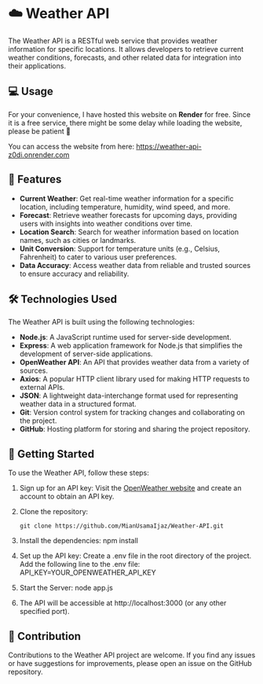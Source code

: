 # ☁️ Weather API

The Weather API is a RESTful web service that provides weather information for specific locations. It allows developers to retrieve current weather conditions, forecasts, and other related data for integration into their applications.

## 💻 Usage

For your convenience, I have hosted this website on **Render** for free. Since it is a free service, there might be some delay while loading the website, please be patient 🙂

You can access the website from here: https://weather-api-z0di.onrender.com

## 🌟 Features

- **Current Weather**: Get real-time weather information for a specific location, including temperature, humidity, wind speed, and more.
- **Forecast**: Retrieve weather forecasts for upcoming days, providing users with insights into weather conditions over time.
- **Location Search**: Search for weather information based on location names, such as cities or landmarks.
- **Unit Conversion**: Support for temperature units (e.g., Celsius, Fahrenheit) to cater to various user preferences.
- **Data Accuracy**: Access weather data from reliable and trusted sources to ensure accuracy and reliability.

## 🛠️ Technologies Used

The Weather API is built using the following technologies:

- **Node.js**: A JavaScript runtime used for server-side development.
- **Express**: A web application framework for Node.js that simplifies the development of server-side applications.
- **OpenWeather API**: An API that provides weather data from a variety of sources.
- **Axios**: A popular HTTP client library used for making HTTP requests to external APIs.
- **JSON**: A lightweight data-interchange format used for representing weather data in a structured format.
- **Git**: Version control system for tracking changes and collaborating on the project.
- **GitHub**: Hosting platform for storing and sharing the project repository.

## 🚀 Getting Started

To use the Weather API, follow these steps:

1. Sign up for an API key: Visit the [OpenWeather website](https://openweathermap.org/) and create an account to obtain an API key.

2. Clone the repository:
   ```shell
   git clone https://github.com/MianUsamaIjaz/Weather-API.git

3. Install the dependencies: npm install

4. Set up the API key:
Create a .env file in the root directory of the project.
Add the following line to the .env file:
API_KEY=YOUR_OPENWEATHER_API_KEY

5. Start the Server: node app.js

6. The API will be accessible at http://localhost:3000 (or any other specified port).

## 🤝 Contribution
Contributions to the Weather API project are welcome. If you find any issues or have suggestions for improvements, please open an issue on the GitHub repository.
